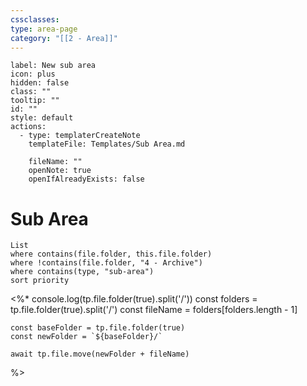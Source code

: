 ```yaml
---
cssclasses: 
type: area-page
category: "[[2 - Area]]"
---
```

```meta-bind-button
label: New sub area
icon: plus
hidden: false
class: ""
tooltip: ""
id: ""
style: default
actions:
  - type: templaterCreateNote
    templateFile: Templates/Sub Area.md

    fileName: ""
    openNote: true
    openIfAlreadyExists: false

```
# Sub Area
```dataview
List
where contains(file.folder, this.file.folder)
where !contains(file.folder, "4 - Archive")
where contains(type, "sub-area")
sort priority
```
<%*
	console.log(tp.file.folder(true).split('/'))
	const folders = tp.file.folder(true).split('/')
	const fileName = folders[folders.length - 1]
  
	const baseFolder = tp.file.folder(true)
	const newFolder = `${baseFolder}/`

	await tp.file.move(newFolder + fileName)
%>